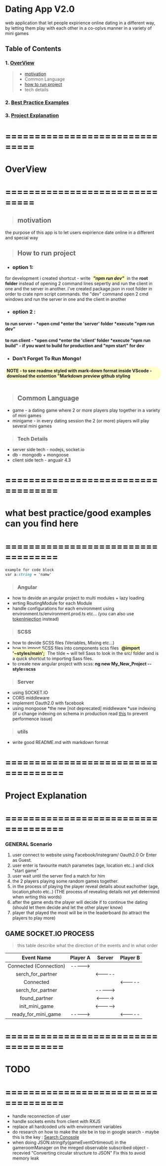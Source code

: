 
# Dating App V2.0
web application that let people expirience online dating in a different way, by letting them play with each other in a co-op\vs manner in a variety of mini games
## Table of Contents
### 1.  [OverView](#OverView)
> - [motivation](#motivation)
> - Common Language
> - [how to run project](#howtorun)
> - tech details
### 2. [Best Practice Examples](#bestpractice)
### 3. [Project Explanation](#projectexplenation)

# ===============================
# OverView 
# ===============================
> ## motivation
the purpose of this app is to let users expirience date online in a different and special way
> ## How to run project <a name="howtorun"></a>
* ### option 1: 
for development i created shortcut - write *<span class="well">"npm run dev" </span>* in the <b> root folder</b>
 instead of opening 2 command lines sepertly and run the client in one and the server in another.
i've created package.json in root folder in order to crate npm script commands.
the "dev" command open 2 cmd windows and run the server in one and the client in another
* ### option 2 :
#### to run server - *open cmd *enter the 'server' folder *execute **"npm run dev"** 
#### to run client - *open cmd *enter the 'client' folder *execute **"npm run build"** - if you want to build for production and **"npm start"** for dev 

* ### Don't Forget To Run Mongo!
<div class="well">NOTE - to see readme styled with mark-down format inside VScode - download the extention "Markdown preview github styling</div>
<br />

> ## Common Language <a name="commonlanguage"></a>
- game - a dating game where 2 or more players play together in a variety of mini games
- minigame - in every dating session the 2 (or more) players will play several mini games
> ### Tech Details
- server side tech - nodejs, socket.io
- db - mongodb + mongoose
- client side tech - angualr 4.3 
# ===================================
# what best practice/good examples can you find here <a name="bestpractice"></a>
# ===================================

```scss
example for code block
var a:string = 'namw' 
```


> ### Angular
- how to devide an angular project to multi modules + lazy loading
- wrting RoutingModule for each Module
- handle configurations for each environment using environment.ts/environment.prod.ts etc... (you can also use [tokenInjection](https://stackoverflow.com/questions/43193049/app-settings-the-angular-4-way/43316544) instead)
> ### SCSS
- how to devide SCSS files (Veriables, Mixing etc...)
- how to import SCSS files into components scss files <span class="well"> @import '~styles/main';</span> The tilde <b>~</b> will tell Sass to look in the src/ folder and is a quick shortcut to importing         Sass files.  
- to create new angular project with scss:<b> ng new My_New_Project --style=scss</b>
> ### Server
- using SOCKET.IO
- CORS middleware
- implement Oauth2.0 with facebook
- using mongoose 
  *the new [not deprecated] middleware
  *use indexing (if u change indexing on schema in production read [this](:https://stackoverflow.com/questions/14342708/mongoose-indexing-in-production-code) to prevent performence issue)
> ### utils
- write good README.md with markdown format
# ====================================
# Project Explanation <a name="projectexplenation"></a>
# ====================================

### GENERAL Scenario 
1. user connect to website using Facebook/Instegram/ Oauth2.0 Or Enter as Guest.
2. user enter is favourite match parametes (age, location etc..) and click "start game"
3. user wait until the server find a match for him
4. the 2 players playing some random games together.
5. in the process of playing the player reveal details about eachother (age, location,photo etc..) (THE process of revealing details not yet determind when wrting this words)
6. after the game ends the player will decide if to continue the dating (should let them decide and let the other player know)
7. player that played the  most will be in the leaderboard (to attract the players to play more)

## GAME SOCKET.IO PROCESS
> this table describe what the direction of the events and in what order


|Event Name| Player A        | Server           | Player B  |
| :---------: | :-------------:   |:-------------:  | :-----:|
|Connected (Connection)| ----->    | |  |
|serch_for_partner|      |     <----- |   |
|Connected|      |      |<-----   |
|serch_for_partner|      |     -----> |   |
|found_partner||<---->||
|init_mini_game|      |     <-----> |   |
|ready_for_mini_game|----->||<-----|

# ====================================
# TODO 
# ====================================
* handle reconnection of user
* handle sockets emits from client with RXJS
* replace all hardcoded urls with environment variables
* do research on how to make the site be in top in google search - maybe this is the key : [Search Conosole](https://www.google.com/webmasters/tools/home?hl=en)
* when doing JSON.stringify(gameEventOrtimeout) in the gameroomManager on the mreged observable subscribed object - recevied "Converting circular structure to JSON" Fix this to avoid memory leak




<style>
.well{
  border-radius: 30px  30px;
  padding:5px;
  background:#ffffcc;
  font-weight:bold;
  margin:0px 0px 
}
</style>
